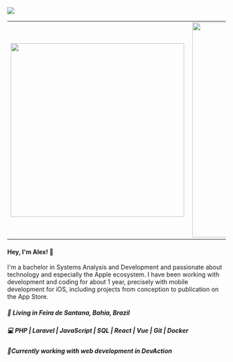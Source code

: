 
<img src="https://github.com/alexnogueirasilva/alexnogueirasilva/blob/master/Hi%20I'm%20Alex,%20Web%20Developer.gif?raw=true">

<center>
<table>
  <tr>
      <td><img width="400px" align="left" src="https://github-readme-stats.vercel.app/api/top-langs/?username=alexnogueirasilva&hide=html&layout=compact" /></td>
      <td><img width="495px" align="left" src="https://github-readme-stats.vercel.app/api?username=alexnogueirasilva&show_icons=true&theme=dark" /></td>
     
  </tr>   
</table>
</center>

<h4 align="left">
  Hey, I'm Alex! 👋
</h4>
<p align="left">
  I'm a bachelor in Systems Analysis and Development and passionate about technology and especially the Apple ecosystem. I have been working with development and coding for about 1 year, precisely with mobile development for iOS, including projects from conception to publication on the App Store.
</p>
<h5 align="left">
  📌  Living in <b>Feira de Santana</b>, <b>Bahia</b>, <b>Brazil</b>  
</h5>
<h5 align="left">💻 PHP | Laravel | JavaScript | SQL | React | Vue | Git | Docker </h5>

<h5 align="left">💼Currently working with web development in DevAction </h5>

<!--
**victoriafaria/victoriafaria** is a ✨ _special_ ✨ repository because its `README.md` (this file) appears on your GitHub profile.
### Hi there 👋

Here are some ideas to get you started:

- 🔭 I’m currently working on ...
- 🌱 I’m currently learning ...
- 👯 I’m looking to collaborate on ...
- 🤔 I’m looking for help with ...
- 💬 Ask me about ...
- 📫 How to reach me: ...
- 😄 Pronouns: ...
- ⚡ Fun fact: ...
-->
